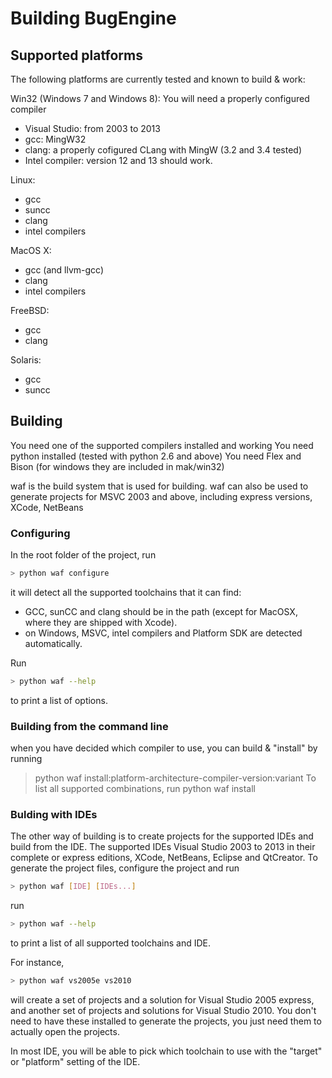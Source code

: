 Building BugEngine
==================


Supported platforms
-------------------

The following platforms are currently tested and known to build & work:

Win32 (Windows 7 and Windows 8): You will need a properly configured compiler
* Visual Studio: from 2003 to 2013
* gcc: MingW32
* clang: a properly cofigured CLang with MingW (3.2 and 3.4 tested)
* Intel compiler: version 12 and 13 should work.

Linux:
* gcc
* suncc
* clang
* intel compilers

MacOS X:
* gcc (and llvm-gcc)
* clang
* intel compilers

FreeBSD:
* gcc
* clang

Solaris:
* gcc
* suncc



## Building

You need one of the supported compilers installed and working
You need python installed (tested with python 2.6 and above)
You need Flex and Bison (for windows they are included in mak/win32)

waf is the build system that is used for building.
waf can also be used to generate projects for MSVC 2003 and above, including express versions, XCode, NetBeans


### Configuring

In the root folder of the project, run
```sh
> python waf configure
```
it will detect all the supported toolchains that it can find:
* GCC, sunCC and clang should be in the path (except for MacOSX, where they are shipped with Xcode).
* on Windows, MSVC, intel compilers and Platform SDK are detected automatically.

Run
```sh
> python waf --help
```
to print a list of options.


### Building from the command line


when you have decided which compiler to use, you can build & "install" by running
> python waf install:platform-architecture-compiler-version:variant
To list all supported combinations, run
> python waf install



### Bulding with IDEs

The other way of building is to create projects for the supported IDEs and build from the IDE.
The supported IDEs Visual Studio 2003 to 2013 in their complete or express editions, XCode, NetBeans, Eclipse and QtCreator.
To generate the project files, configure the project and run
```sh
> python waf [IDE] [IDEs...]
```
run
```sh
> python waf --help
```
to print a list of all supported toolchains and IDE.

For instance,
```sh
> python waf vs2005e vs2010
```
will create a set of projects and a solution for Visual Studio 2005 express, and another set of projects and solutions for Visual Studio 2010.
You don't need to have these installed to generate the projects, you just need them to actually open the projects.

In most IDE, you will be able to pick which toolchain to use with the "target" or "platform" setting of the IDE.


